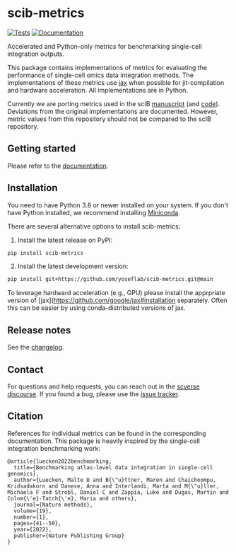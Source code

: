 # scib-metrics

[![Tests][badge-tests]][link-tests]
[![Documentation][badge-docs]][link-docs]

[badge-tests]: https://img.shields.io/github/actions/workflow/status/yoseflab/scib-metrics/test.yaml?branch=main
[link-tests]: https://github.com/yoseflab/scib-metrics/actions/workflows/test.yml
[badge-docs]: https://img.shields.io/readthedocs/scib-metrics

Accelerated and Python-only metrics for benchmarking single-cell integration outputs.

This package contains implementations of metrics for evaluating the performance of single-cell omics data integration methods. The implementations of these metrics use [jax](https://jax.readthedocs.io/en/latest/) when possible for jit-compilation and hardware acceleration. All implementations are in Python.

Currently we are porting metrics used in the scIB [manuscript](https://www.nature.com/articles/s41592-021-01336-8) (and [code](https://github.com/theislab/scib)). Deviations from the original implementations are documented. However, metric values from this repository should not be compared to the scIB repository.

## Getting started

Please refer to the [documentation][link-docs].

## Installation

You need to have Python 3.8 or newer installed on your system. If you don't have
Python installed, we recommend installing [Miniconda](https://docs.conda.io/en/latest/miniconda.html).

There are several alternative options to install scib-metrics:

<!--
1) Install the latest release of `scib-metrics` from `PyPI <https://pypi.org/project/scib-metrics/>`_:

```bash
pip install scib-metrics
```
-->

1. Install the latest release on PyPI:

```bash
pip install scib-metrics
```

2. Install the latest development version:

```bash
pip install git+https://github.com/yoseflab/scib-metrics.git@main
```

To leverage hardward acceleration (e.g., GPU) please install the apprpriate version of [jax](https://github.com/google/jax#installation separately. Often this can be easier by using conda-distributed versions of jax.

## Release notes

See the [changelog][changelog].

## Contact

For questions and help requests, you can reach out in the [scverse discourse][scverse-discourse].
If you found a bug, please use the [issue tracker][issue-tracker].

## Citation

References for individual metrics can be found in the corresponding documentation. This package is heavily inspired by the single-cell integration benchmarking work:

```
@article{luecken2022benchmarking,
  title={Benchmarking atlas-level data integration in single-cell genomics},
  author={Luecken, Malte D and B{\"u}ttner, Maren and Chaichoompu, Kridsadakorn and Danese, Anna and Interlandi, Marta and M{\"u}ller, Michaela F and Strobl, Daniel C and Zappia, Luke and Dugas, Martin and Colom{\'e}-Tatch{\'e}, Maria and others},
  journal={Nature methods},
  volume={19},
  number={1},
  pages={41--50},
  year={2022},
  publisher={Nature Publishing Group}
}
```

[scverse-discourse]: https://discourse.scverse.org/
[issue-tracker]: https://github.com/yoseflab/scib-metrics/issues
[changelog]: https://scib-metrics.readthedocs.io/latest/changelog.html
[link-docs]: https://scib-metrics.readthedocs.io
[link-api]: https://scib-metrics.readthedocs.io/latest/api.html
